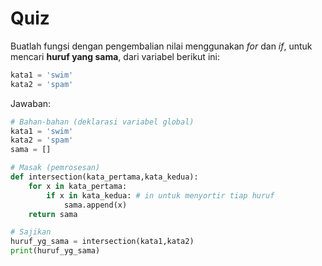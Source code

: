 # Quiz

Buatlah fungsi dengan pengembalian nilai menggunakan *for* dan *if*, untuk mencari **huruf yang sama**, dari variabel berikut ini:

```py
kata1 = 'swim'
kata2 = 'spam'
```

Jawaban:

```py
# Bahan-bahan (deklarasi variabel global)
kata1 = 'swim'
kata2 = 'spam'
sama = []

# Masak (pemrosesan)
def intersection(kata_pertama,kata_kedua):
    for x in kata_pertama:
        if x in kata_kedua: # in untuk menyortir tiap huruf
            sama.append(x)
    return sama

# Sajikan
huruf_yg_sama = intersection(kata1,kata2)
print(huruf_yg_sama)
```
